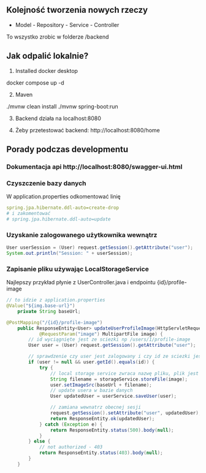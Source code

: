 ## Kolejność tworzenia nowych rzeczy

- Model - Repository - Service - Controller

To wszystko zrobic w folderze /backend

## Jak odpalić lokalnie?

1. Installed docker desktop

docker compose up -d

2. Maven

./mvnw clean install
./mvnw spring-boot:run

3. Backend działa na localhost:8080

4. Żeby przetestować backend: http://localhost:8080/home

## Porady podczas developmentu

### Dokumentacja api http://localhost:8080/swagger-ui.html

### Czyszczenie bazy danych

W application.properties odkomentować linię

```yaml
spring.jpa.hibernate.ddl-auto=create-drop
# i zakomentować
# spring.jpa.hibernate.ddl-auto=update
```

### Uzyskanie zalogowanego użytkownika wewnątrz

```java
User userSession = (User) request.getSession().getAttribute("user");
System.out.println("Session: " + userSession);
```

### Zapisanie pliku używając LocalStorageService

Najlepszy przykład płynie z UserController.java i endpointu {id}/profile-image

```java
// to idzie z application.properties
@Value("${img.base-url}")
    private String baseUrl;

@PostMapping("/{id}/profile-image")
    public ResponseEntity<User> updateUserProfileImage(HttpServletRequest request, @PathVariable Long id,
            @RequestParam("image") MultipartFile image) {
        // id wyciągnięte jest ze sciezki np /users/1/profile-image
        User user = (User) request.getSession().getAttribute("user");

        // sprawdzenie czy user jest zalogowany i czy id ze sciezki jest zgodne z tym zalogowanego
        if (user != null && user.getId().equals(id)) {
            try {
                // local storage service zwraca nazwę pliku, plik jest zachowany w folderz public/uploads
                String filename = storageService.storeFile(image);
                user.setImageSrc(baseUrl + filename);
                // update usera w bazie danych
                User updatedUser = userService.saveUser(user);

                // zamiana wewnatrz obecnej sesji
                request.getSession().setAttribute("user", updatedUser);
                return ResponseEntity.ok(updatedUser);
            } catch (Exception e) {
                return ResponseEntity.status(500).body(null);
            }
        } else {
            // not authorized - 403
            return ResponseEntity.status(403).body(null);
        }
    }
```
